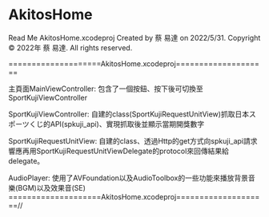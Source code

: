 # AkitosHome
 Read Me
AkitosHome.xcodeproj
Created by 蔡 易達 on 2022/5/31.
Copyright © 2022年 蔡 易達. All rights reserved.


====================AkitosHome.xcodeproj====================

主頁面MainViewController:
包含了一個按鈕、按下後可切換至SportKujiViewController

SportKujiViewController:
自建的class(SportKujiRequestUnitView)抓取日本スポーツくじ的API(spkuji_api)、實現抓取後並顯示當期開獎數字

SportKujiRequestUnitView:
自建的class、透過Http的get方式向spkuji_api請求響應再用SportKujiRequestUnitViewDelegate的protocol來回傳結果給delegate。

AudioPlayer:
使用了AVFoundation以及AudioToolbox的一些功能來播放背景音樂(BGM)以及效果音(SE)
====================AkitosHome.xcodeproj====================//


